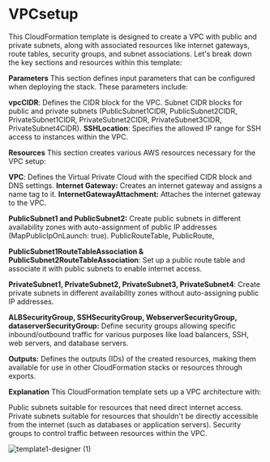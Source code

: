 # VPCsetup

This CloudFormation template is designed to create a VPC with public and private subnets, along with associated resources like internet gateways, route tables, security groups, and subnet associations. Let's break down the key sections and resources within this template:

**Parameters**
This section defines input parameters that can be configured when deploying the stack. These parameters include:

**vpcCIDR**: Defines the CIDR block for the VPC.
Subnet CIDR blocks for public and private subnets (PublicSubnet1CIDR, PublicSubnet2CIDR, PrivateSubnet1CIDR, PrivateSubnet2CIDR, PrivateSubnet3CIDR, PrivateSubnet4CIDR).
**SSHLocation**: Specifies the allowed IP range for SSH access to instances within the VPC.

**Resources**
This section creates various AWS resources necessary for the VPC setup:

**VPC**: Defines the Virtual Private Cloud with the specified CIDR block and DNS settings.
**Internet Gateway:** Creates an internet gateway and assigns a name tag to it.
**InternetGatewayAttachment:** Attaches the internet gateway to the VPC. 

**PublicSubnet1 and PublicSubnet2:** Create public subnets in different availability zones with auto-assignment of public IP addresses (MapPublicIpOnLaunch: true).
PublicRouteTable, PublicRoute, 

**PublicSubnet1RouteTableAssociation & PublicSubnet2RouteTableAssociation**: Set up a public route table and associate it with public subnets to enable internet access.

**PrivateSubnet1, PrivateSubnet2, PrivateSubnet3, PrivateSubnet4**: Create private subnets in different availability zones without auto-assigning public IP addresses.

**ALBSecurityGroup, SSHSecurityGroup, WebserverSecurityGroup, dataserverSecurityGroup:** Define security groups allowing specific inbound/outbound traffic for various purposes like load balancers, SSH, web servers, and database servers.

**Outputs:**
Defines the outputs (IDs) of the created resources, making them available for use in other CloudFormation stacks or resources through exports.

**Explanation**
This CloudFormation template sets up a VPC architecture with:

Public subnets suitable for resources that need direct internet access.
Private subnets suitable for resources that shouldn't be directly accessible from the internet (such as databases or application servers).
Security groups to control traffic between resources within the VPC.

 
![template1-designer (1)](https://github.com/ramutc/VPCsetup/assets/151390614/bfdcfcc1-a6f2-498c-bfab-7ed8baa8c47f)

  
